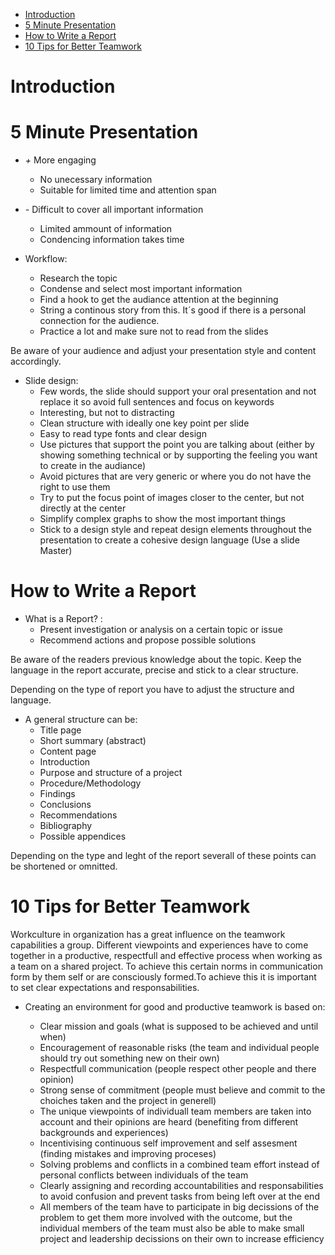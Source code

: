 - [Introduction](#introduction)
- [5 Minute Presentation](#5-minute-presentation)
- [How to Write a Report](#how-to-write-a-report)
- [10 Tips for Better Teamwork](#10-tips-for-better-teamwork)



# Introduction

# 5 Minute Presentation

* *+* More engaging
  + No unecessary information
  + Suitable for limited time and attention span
  


* *-* Difficult to cover all important information
  - Limited ammount of information
  - Condencing information takes time


* Workflow:
    - Research the topic
    - Condense and select most important information
    - Find a hook to get the audiance attention at the beginning
    - String a continous story from this. It´s good if there is a personal connection for the audience.
    - Practice a lot and make sure not to read from the slides


Be aware of your audience and adjust your presentation style and content accordingly.

* Slide design:
    - Few words, the slide should support your oral presentation and not replace it so avoid full sentences and focus on keywords
    - Interesting, but not to distracting
    - Clean structure with ideally one key point per slide
    - Easy to read type fonts and clear design
    - Use pictures that support the point you are talking about (either by showing something technical or by supporting the feeling you want to create in the audiance)
    - Avoid pictures that are very generic or where you do not have the right to use them
    - Try to put the focus point of images closer to the center, but not directly at the center
    - Simplify complex graphs to show the most important things
    - Stick to a design style and repeat design elements throughout the presentation to create a cohesive design language (Use a slide Master)


# How to Write a Report

* What is a Report? :
    - Present investigation or analysis on a certain topic or issue
    - Recommend actions and propose possible solutions

Be aware of the readers previous knowledge about the topic. Keep the language in the report accurate, precise and stick to a clear structure.

Depending on the type of report you have to adjust the structure and language.

* A general structure can be:
    - Title page
    - Short summary (abstract)
    - Content page
    - Introduction
    - Purpose and structure of a project
    - Procedure/Methodology 
    - Findings
    - Conclusions
    - Recommendations
    - Bibliography
    - Possible appendices

Depending on the type and leght of the report severall of these points can be shortened or omnitted. 

# 10 Tips for Better Teamwork

Workculture in organization has a great influence on the teamwork capabilities a group. Different viewpoints and experiences have to come together in a productive, respectfull and effective process when working as a team on a shared project. To achieve this certain norms in communication form by them self or are consciously formed.To achieve this it is important to set clear expectations and responsabilities.

* Creating an environment for good and productive teamwork is based on:

    - Clear mission and goals (what is supposed to be achieved and until when)
    - Encouragement of reasonable risks (the team and individual people should try out something new on their own)
    - Respectfull communication (people respect other people and there opinion)
    - Strong sense of commitment (people must believe and commit to the choiches taken and the project in generell)
    - The unique viewpoints of individuall team members are taken into account and their opinions are heard (benefiting from different backgrounds and experiences)
    - Incentivising continuous self improvement and self assesment (finding mistakes and improving proceses)
    - Solving problems and conflicts in a combined team effort instead of personal conflicts between individuals of the team
    - Clearly assigning and recording accountabilities and responsabilities to avoid confusion and prevent tasks from being left over at the end
    - All members of the team have to participate in big decissions of the problem to get them more involved with the outcome, but the individual members of the team must also be able to make small project and leadership decissions on their own to increase efficiency